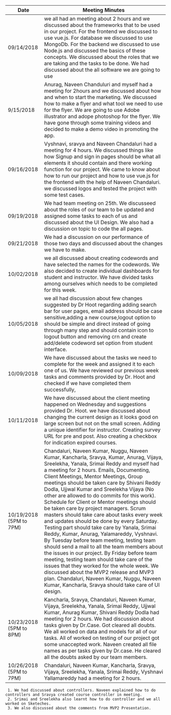 | Date       | Meeting Minutes                                                                                                                                                                                                                                                                                                                                                                                                                |
|------------|--------------------------------------------------------------------------------------------------------------------------------------------------------------------------------------------------------------------------------------------------------------------------------------------------------------------------------------------------------------------------------------------------------------------------------|
| 09/14/2018 | we all had an meeting about 2 hours and we discussed about the frameworks that to be used in our project. For the frontend we discussed to use vue.js. For database we discussed to use MongoDb. For the backend we discussed to use Node.js and discussed the basics of these concepts. We discussed about the roles that we are taking and the tasks to be done. We had discussed about the all software we are going to use |
| 9/15/2018  | Anurag, Naveen Chanduluri and myself had a meeting for 2hours and we discussed about how and when to start the marketing. We discussed how to make a flyer and what tool we need to use for the flyer. We are going to use Adobe illustrator and adope photoshop for the flyer. We have gone through some training videos and decided to make a demo video in promoting the app.                                               |
| 09/16/2018 | Vyshnavi, sravya and Naveen Chandaluri had a meeting for 4 hours. We discussed things like how Signup and sign in pages should be what all elements it should contain and there working function for our project. We came to know about how to run our project and how to use vue.js for the frontend with the help of Naveen Chandaluri. we discussed logos and tested the project with some test cases.                      |
| 09/19/2018 | We had team meeting on 25th.   We discusseed about the roles of our team to be updated and assigned some tasks to each of us and discussed about the UI Design.    We also had a discussion on topic to code the all pages.                                                                                                                                                                                                    |
| 09/21/2018 | We had a discussion on our performance of those two days and discussed about the changes we have to make.                                                                                                                                                                                                                                                                                                                      |
| 10/02/2018 | we all discussed about creating codewords and have selected the names for the codewords. We also decided to create individual dashboards for student and instructor. We have divided tasks among ourselves which needs to be completed for this week.                                                                                                                                                                          |
| 10/05/2018 | we all had discussion about few changes suggested by Dr Hoot regarding adding search bar for user pages, email address should be case sensitive,adding a new course,logout option to should be simple and direct instead of going through many step and should contain icon to logout button and removing crn and create add/delete codeword set option from student interface.                                                |
| 10/09/2018 | We have discussed about the tasks we need to complete for the week and assigned it to each one of us. We have reviewed our previous week tasks and comments provided by Dr. Hoot and checked if we have completed them successfully,                                                                                                                                                                                           |
| 10/11/2018 | We have discussed about the client meeting happened on Wednesday and suggestions provided Dr. Hoot. we have discussed about changing the current design as it looks good on large screen but not on the small screen. Adding a unique identifier for instructor. Creating survey URL for pre and post. Also creating a checkbox for indication expired courses.                                                                |
| 10/19/2018 (5PM to 7PM) | Chandaluri, Naveen Kumar, Nuggu, Naveen Kumar, Kancharla, Sravya, Kumar, Anurag, Vijaya, Sreelekha, Yanala, Srimai Reddy and myself had a meeting for 2 hours. Emails, Documenting, Client Meetings, Mentor Meetings, Group meetings should be taken care by Shivani Reddy Dodla, Ujjwal Kumar and Sreelekha Vijaya (No other are allowed to do commits for this work). Schedule for Client or Mentor meetings should be taken care by project managers. Scrum masters should take care about tasks every week and updates should be done by every Saturday. Testing part should take care by Yanala, Srimai Reddy, Kumar, Anurag, Yalamareddy, Vyshnavi. By Tuesday before team meeting, testing team should send a mail to all the team members about the issues in our project. By Friday before team meeting, testing team should take care of the issues that they worked for the whole week. We discussed about the MVP2 release and MVP3 plan. Chandaluri, Naveen Kumar, Nuggu, Naveen Kumar, Kancharla, Sravya should take care of UI design.    |
| 10/23/2018 (5PM to 8PM) | Kancharla, Sravya, Chandaluri, Naveen Kumar, Vijaya, Sreelekha, Yanala, Srimai Reddy, Ujjwal Kumar, Anurag Kumar, Shivani Reddy Dodla had meeting for 2 hours. We had discussion about tasks given by Dr.Case. Got cleared all doubts. We all worked on data and models for all of our tasks. All of worked on testing of our project got some unaccepted work. Naveen created all file names as per tasks given by Dr.case. He cleared all the doubts asked by our team members.
| 10/26/2018 (5PM to 7PM) | Chandaluri, Naveen Kumar, Kancharla, Sravya, Vijaya, Sreelekha, Yanala, Srimai Reddy, Vyshnavi Yallamareddy had a meeting for 2 hours. 
     1. We had discussed about controllers. Naveen explained how to do controllers and Sravya created course controller in meeting.
     2. Srimai and Sreelekha also learnt how to do controller and we all worked on Sketeches. 
     3. We also discussed about the comments from MVP2 Presentation.
